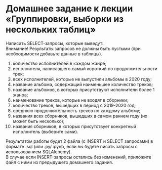 # Домашнее задание к лекции «Группировки, выборки из нескольких таблиц»

Написать SELECT-запросы, которые выведут:  
Внимание! Результаты запросов не должны быть пустыми (при необходимости добавьте данные в таблицы).

1. количество исполнителей в каждом жанре;
2. исполнителя, написавшего самый короткий по продолжительности трек;
3. всех исполнителей, которые не выпустили альбомы в 2020 году;
4. название альбома, содержащий наименьшее количество треков;
5. название альбомов, в которых присутствуют исполнители более 1 жанра;
6. наименование треков, которые не входят в сборники;
7. количество треков, вышедщих в период с 2019-2020 год;
8. среднюю продолжительность треков по каждому альбому;
9. названия всех сборников, вышедших в самом раннем году (их может быть несколько);
10. названия сборников, в которых присутствует конкретный исполнитель (выберите сами).

Результатом работы будет 2 файла (с INSERT и SELECT запросами) в формате .sql (или .py/.ipynb, если вы будете писать запросы с использованием SQLAlchemy).   
В случае если INSERT-запросы остались без изменений, приложите файл c ними из предыдущего домашнего задания.
